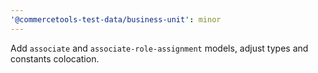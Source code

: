 ```yaml
---
'@commercetools-test-data/business-unit': minor
---
```


Add `associate` and `associate-role-assignment` models, adjust types and constants colocation.
